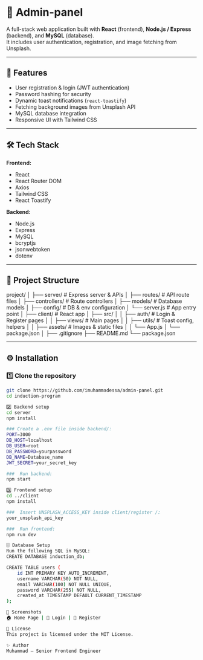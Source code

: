 # 🚀 Admin-panel

A full-stack web application built with **React** (frontend), **Node.js / Express** (backend), and **MySQL** (database).  
It includes user authentication, registration, and image fetching from Unsplash.

---

## 📌 Features

- User registration & login (JWT authentication)
- Password hashing for security
- Dynamic toast notifications (`react-toastify`)
- Fetching background images from Unsplash API
- MySQL database integration
- Responsive UI with Tailwind CSS

---

## 🛠 Tech Stack

**Frontend:**
- React
- React Router DOM
- Axios
- Tailwind CSS
- React Toastify

**Backend:**
- Node.js
- Express
- MySQL
- bcryptjs
- jsonwebtoken
- dotenv

---

## 📂 Project Structure

project/
│
├── server/ # Express server & APIs
│ ├── routes/ # API route files
│ ├── controllers/ # Route controllers
│ ├── models/ # Database models
│ ├── config/ # DB & env configuration
│ └── server.js # App entry point
│
├── client/ # React app
│ ├── src/
│ │ ├── auth/ # Login & Register pages
│ │ ├── views/ # Main pages
│ │ ├── utils/ # Toast config, helpers
│ │ ├── assets/ # Images & static files
│ │ └── App.js
│ └── package.json
│
├── .gitignore
├── README.md
└── package.json

---

## ⚙️ Installation

### 1️⃣ Clone the repository
```bash
git clone https://github.com/imuhammadessa/admin-panel.git
cd induction-program

2️⃣ Backend setup
cd server
npm install

### Create a .env file inside backend/:
PORT=3000
DB_HOST=localhost
DB_USER=root
DB_PASSWORD=yourpassword
DB_NAME=Database_name
JWT_SECRET=your_secret_key

###  Run backend:
npm start

3️⃣ Frontend setup
cd ../client
npm install

###  Insert UNSPLASH_ACCESS_KEY inside client/register /:
your_unsplash_api_key

###  Run frontend:
npm run dev

🗄 Database Setup
Run the following SQL in MySQL:
CREATE DATABASE induction_db;

CREATE TABLE users (
    id INT PRIMARY KEY AUTO_INCREMENT,
    username VARCHAR(50) NOT NULL,
    email VARCHAR(100) NOT NULL UNIQUE,
    password VARCHAR(255) NOT NULL,
    created_at TIMESTAMP DEFAULT CURRENT_TIMESTAMP
);

📸 Screenshots
🏠 Home Page | 🔐 Login | 📝 Register

📜 License
This project is licensed under the MIT License.

✨ Author
Muhammad – Senior Frontend Engineer



